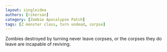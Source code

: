 ```yaml
---
layout: singleidea
authors: [rikersan]
category: [Zombie Apocalypse Patch]
tags: [Z monster class, turn undead, corpse]
---
```

Zombies destroyed by turning never leave corpses, or the corpses they do leave are incapable of reviving.
